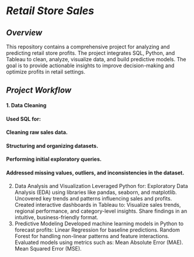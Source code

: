 # _Retail Store Sales_
## _Overview_
This repository contains a comprehensive project for analyzing and predicting retail store profits. The project integrates SQL, Python, and Tableau to clean, analyze, visualize data, and build predictive models. The goal is to provide actionable insights to improve decision-making and optimize profits in retail settings.

## _Project Workflow_
#### 1. Data Cleaning
#### Used SQL for:
#### Cleaning raw sales data.
#### Structuring and organizing datasets.
#### Performing initial exploratory queries.
#### Addressed missing values, outliers, and inconsistencies in the dataset.
2. Data Analysis and Visualization
Leveraged Python for:
Exploratory Data Analysis (EDA) using libraries like pandas, seaborn, and matplotlib.
Uncovered key trends and patterns influencing sales and profits.
Created interactive dashboards in Tableau to:
Visualize sales trends, regional performance, and category-level insights.
Share findings in an intuitive, business-friendly format.
3. Predictive Modeling
Developed machine learning models in Python to forecast profits:
Linear Regression for baseline predictions.
Random Forest for handling non-linear patterns and feature interactions.
Evaluated models using metrics such as:
Mean Absolute Error (MAE).
Mean Squared Error (MSE).



